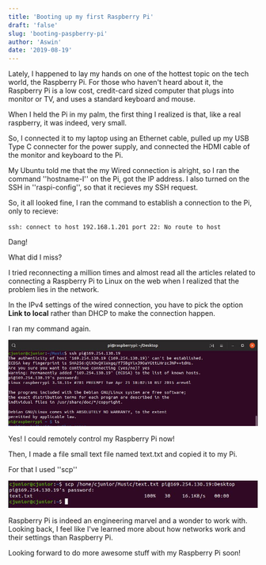 ```yaml
---
title: 'Booting up my first Raspberry Pi'
draft: 'false'
slug: 'booting-paspberry-pi'
author: 'Aswin'
date: '2019-08-19'
---
```


Lately, I happened to lay my hands on one of the hottest topic on the tech world, the Raspberry Pi. For those who haven't heard about it, the Raspberry Pi is a low cost, credit-card sized computer that plugs into monitor or TV, and uses a standard keyboard and mouse.

When I held the Pi in my palm, the first thing I realized is that, like a real raspberry, it was indeed, very small.

So, I connected it to my laptop using an Ethernet cable, pulled up my USB Type C connecter for the power supply, and connected the HDMI cable of the monitor and keyboard to the Pi.

My Ubuntu told me that the my Wired connection is alright, so I ran the command ''hostname-I'' on the Pi, got the IP address. I also turned on the SSH in ''raspi-config'', so that it recieves my SSH request.


So, it all looked fine, I ran the command to establish a connection to the Pi, only to recieve:

`ssh: connect to host 192.168.1.201 port 22: No route to host`

Dang!

What did I miss?

I tried reconnecting a million times and almost read all the articles related to connecting a Raspberry Pi to Linux on the web when I realized that the problem lies in the network.

In the IPv4 settings of the wired connection, you have to pick the option **Link to local** rather than DHCP to make the connection happen.

I ran my command again.

![Connecting to my Pi](/images/raspberry/1.jpg)

Yes!
I could remotely control my Raspberry Pi now!


Then, I made a file small text file named text.txt and copied it to my Pi.

For that I used ''scp''
 
![Transferring to my Pi](/images/raspberry/2.jpg)

Raspberry Pi is indeed an engineering marvel and a wonder to work with. Looking back, I feel like I've learned more about how networks work and their settings than Raspberry Pi.

Looking forward to do more awesome stuff with my Raspberry Pi soon!


